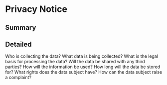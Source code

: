# Privacy Notice

## Summary 



## Detailed 

Who is collecting the data?
What data is being collected?
What is the legal basis for processing the data?
Will the data be shared with any third parties?
How will the information be used?
How long will the data be stored for?
What rights does the data subject have?
How can the data subject raise a complaint?
